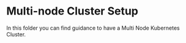 # Multi-node Cluster Setup

In this folder you can find guidance to have a Multi Node Kubernetes Cluster.